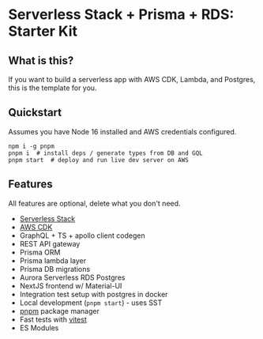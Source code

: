# Serverless Stack + Prisma + RDS: Starter Kit

## What is this?

If you want to build a serverless app with AWS CDK, Lambda, and Postgres, this is the template for you.

## Quickstart

Assumes you have Node 16 installed and AWS credentials configured.

```shell
npm i -g pnpm
pnpm i  # install deps / generate types from DB and GQL
pnpm start  # deploy and run live dev server on AWS
```

## Features

All features are optional, delete what you don't need.

- [Serverless Stack](https://serverless-stack.com/)
- [AWS CDK](https://aws.amazon.com/cdk/)
- GraphQL + TS + apollo client codegen
- REST API gateway
- Prisma ORM
- Prisma lambda layer
- Prisma DB migrations
- Aurora Serverless RDS Postgres
- NextJS frontend w/ Material-UI
- Integration test setup with postgres in docker
- Local development (`pnpm start`) - uses SST
- [pnpm](https://pnpm.io/) package manager
- Fast tests with [vitest](https://vitest.dev/)
- ES Modules
